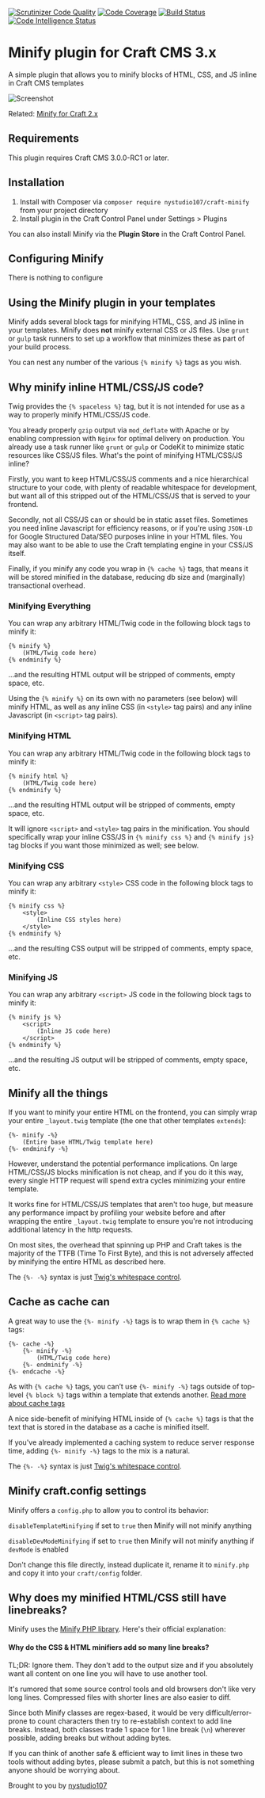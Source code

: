 [![Scrutinizer Code Quality](https://scrutinizer-ci.com/g/nystudio107/craft-minify/badges/quality-score.png?b=v1)](https://scrutinizer-ci.com/g/nystudio107/craft-minify/?branch=v1) [![Code Coverage](https://scrutinizer-ci.com/g/nystudio107/craft-minify/badges/coverage.png?b=v1)](https://scrutinizer-ci.com/g/nystudio107/craft-minify/?branch=v1) [![Build Status](https://scrutinizer-ci.com/g/nystudio107/craft-minify/badges/build.png?b=v1)](https://scrutinizer-ci.com/g/nystudio107/craft-minify/build-status/v1) [![Code Intelligence Status](https://scrutinizer-ci.com/g/nystudio107/craft-minify/badges/code-intelligence.svg?b=v1)](https://scrutinizer-ci.com/code-intelligence)

# Minify plugin for Craft CMS 3.x

A simple plugin that allows you to minify blocks of HTML, CSS, and JS inline in Craft CMS templates

![Screenshot](resources/img/plugin-logo.png)

Related: [Minify for Craft 2.x](https://github.com/nystudio107/minify)

## Requirements

This plugin requires Craft CMS 3.0.0-RC1 or later.

## Installation

1. Install with Composer via `composer require nystudio107/craft-minify` from your project directory
2. Install plugin in the Craft Control Panel under Settings > Plugins

You can also install Minify via the **Plugin Store** in the Craft Control Panel.

## Configuring Minify

There is nothing to configure

## Using the Minify plugin in your templates

Minify adds several block tags for minifying HTML, CSS, and JS inline in your templates.  Minify does **not** minify external CSS or JS files.  Use `grunt` or `gulp` task runners to set up a workflow that minimizes these as part of your build process.

You can nest any number of the various `{% minify %}` tags as you wish.

## Why minify inline HTML/CSS/JS code?

Twig provides the `{% spaceless %}` tag, but it is not intended for use as a way to properly minify HTML/CSS/JS code.

You already properly `gzip` output via `mod_deflate` with Apache or by enabling compression with `Nginx` for optimal delivery on production.  You already use a task runner like `grunt` or `gulp` or CodeKit to minimize static resources like CSS/JS files.  What's the point of minifying HTML/CSS/JS inline?

Firstly, you want to keep HTML/CSS/JS comments and a nice hierarchical structure to your code, with plenty of readable whitespace for development, but want all of this stripped out of the HTML/CSS/JS that is served to your frontend.

Secondly, not all CSS/JS can or should be in static asset files.  Sometimes you need inline Javascript for efficiency reasons, or if you're using `JSON-LD` for Google Structured Data/SEO purposes inline in your HTML files.  You may also want to be able to use the Craft templating engine in your CSS/JS itself.

Finally, if you minify any code you wrap in `{% cache %}` tags, that means it will be stored minified in the database, reducing db size and (marginally) transactional overhead.

### Minifying Everything

You can wrap any arbitrary HTML/Twig code in the following block tags to minify it:

```twig
{% minify %}
    (HTML/Twig code here)
{% endminify %}
```

...and the resulting HTML output will be stripped of comments, empty space, etc.

Using the `{% minify %}` on its own with no parameters (see below) will minify HTML, as well as any inline CSS (in `<style>` tag pairs) and any inline Javascript (in `<script>` tag pairs).

### Minifying HTML

You can wrap any arbitrary HTML/Twig code in the following block tags to minify it:

```twig
{% minify html %}
    (HTML/Twig code here)
{% endminify %}
```

...and the resulting HTML output will be stripped of comments, empty space, etc.

It will ignore `<script>` and `<style>` tag pairs in the minification.  You should specifically wrap your inline CSS/JS in `{% minify css %}` and `{% minify js}` tag blocks if you want those minimized as well; see below.

### Minifying CSS

You can wrap any arbitrary `<style>` CSS code in the following block tags to minify it:

```twig
{% minify css %}
    <style>
        (Inline CSS styles here)
    </style>
{% endminify %}
```

...and the resulting CSS output will be stripped of comments, empty space, etc.

### Minifying JS

You can wrap any arbitrary `<script>` JS code in the following block tags to minify it:

```twig
{% minify js %}
    <script>
        (Inline JS code here)
    </script>
{% endminify %}
```

...and the resulting JS output will be stripped of comments, empty space, etc.

## Minify all the things

If you want to minify your entire HTML on the frontend, you can simply wrap your entire `_layout.twig` template (the one that other templates `extends`):

```twig
{%- minify -%}
    (Entire base HTML/Twig template here)
{%- endminify -%}
```

However, understand the potential performance implications.  On large HTML/CSS/JS blocks minification is not cheap, and if you do it this way, every single HTTP request will spend extra cycles minimizing your entire template.

It works fine for HTML/CSS/JS templates that aren't too huge, but measure any performance impact by profiling your website before and after wrapping the entire `_layout.twig` template to ensure you're not introducing additional latency in the http requests.

On most sites, the overhead that spinning up PHP and Craft takes is the majority of the TTFB (Time To First Byte), and this is not adversely affected by minifying the entire HTML as described here.

The `{%- -%}` syntax is just [Twig's whitespace control](https://twig.symfony.com/doc/2.x/templates.html#templates-whitespace-control).

## Cache as cache can

A great way to use the `{%- minify -%}` tags is to wrap them in `{% cache %}` tags:

```twig
{%- cache -%}
    {%- minify -%}
        (HTML/Twig code here)
    {%- endminify -%}
{%- endcache -%}
```

As with `{% cache %}` tags, you can’t use `{%- minify -%}` tags outside of top-level `{% block %}` tags within a template that extends another.  [Read more about cache tags](https://docs.craftcms.com/v3/dev/tags/cache.html)

A nice side-benefit of minifying HTML inside of `{% cache %}` tags is that the text that is stored in the database as a cache is minified itself.

If you've already implemented a caching system to reduce server response time, adding `{%- minify -%}` tags to the mix is a natural.

The `{%- -%}` syntax is just [Twig's whitespace control](https://twig.symfony.com/doc/2.x/templates.html#templates-whitespace-control).

## Minify craft.config settings

Minify offers a `config.php` to allow you to control its behavior:

`disableTemplateMinifying` if set to `true` then Minify will not minify anything

`disableDevModeMinifying` if set to `true` then Minify will not minify anything if `devMode` is enabled

Don't change this file directly, instead duplicate it, rename it to `minify.php` and copy it into your `craft/config` folder.

## Why does my minified HTML/CSS still have linebreaks?

Minify uses the [Minify PHP library](https://github.com/mrclay/minify).  Here's their official explanation:

#### Why do the CSS & HTML minifiers add so many line breaks?

TL;DR: Ignore them. They don't add to the output size and if you absolutely want all content on one line you will have to use another tool.

It's rumored that some source control tools and old browsers don't like very long lines. Compressed files with shorter lines are also easier to diff.

Since both Minify classes are regex-based, it would be very difficult/error-prone to count characters then try to re-establish context to add line breaks. Instead, both classes trade 1 space for 1 line break (`\n`) wherever possible, adding breaks but without adding bytes.

If you can think of another safe & efficient way to limit lines in these two tools without adding bytes, please submit a patch, but this is not something anyone should be worrying about.

Brought to you by [nystudio107](https://nystudio107.com/)
